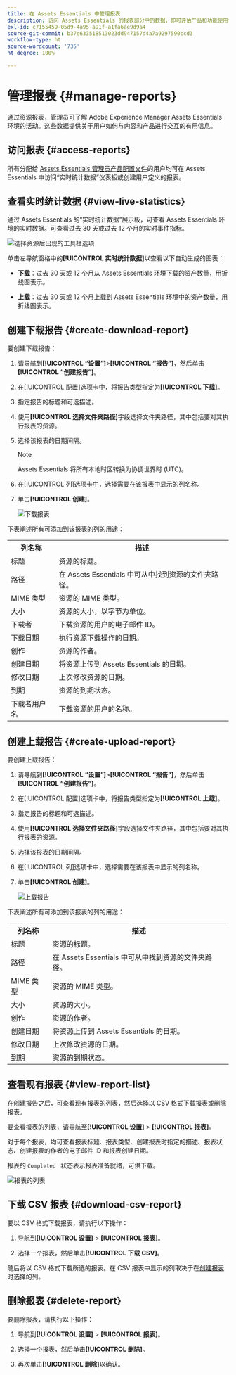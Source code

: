 ```yaml
---
title: 在 Assets Essentials 中管理报表
description: 访问 Assets Essentials 的报表部分中的数据，即可评估产品和功能使用情况并了解关键成功指标。
exl-id: c7155459-05d9-4a95-a91f-a1fa6ae9d9a4
source-git-commit: b37e633518513023dd947157d4a7a9297590ccd3
workflow-type: ht
source-wordcount: '735'
ht-degree: 100%

---
```


# 管理报表 {#manage-reports}

通过资源报表，管理员可了解 Adobe Experience Manager Assets Essentials 环境的活动。这些数据提供关于用户如何与内容和产品进行交互的有用信息。

## 访问报表 {#access-reports}

所有分配给 [Assets Essentials 管理员产品配置文件](deploy-administer.md)的用户均可在 Assets Essentials 中访问“实时统计数据”仪表板或创建用户定义的报表。

## 查看实时统计数据 {#view-live-statistics}

通过 Assets Essentials 的“实时统计数据”展示板，可查看 Assets Essentials 环境的实时数据。可查看过去 30 天或过去 12 个月的实时事件指标。

![选择资源后出现的工具栏选项](assets/assets-essentials-live-statistics.png)

单击左导航窗格中的&#x200B;**[!UICONTROL 实时统计数据]**&#x200B;以查看以下自动生成的图表：

* **下载**：过去 30 天或 12 个月从 Assets Essentials 环境下载的资产数量，用折线图表示。

* **上载**：过去 30 天或 12 个月上载到 Assets Essentials 环境中的资产数量，用折线图表示。

<!--

* **Storage usage**: The storage usage, in gigabytes (GB), for the Assets Essentials environment, for the last 30 days or 12 months represented using a bar chart.

-->

## 创建下载报告 {#create-download-report}

要创建下载报告：

1. 请导航到&#x200B;**[!UICONTROL “设置”]**>**[!UICONTROL “报告”]**，然后单击&#x200B;**[!UICONTROL “创建报告”]**。

1. 在[!UICONTROL 配置]选项卡中，将报告类型指定为&#x200B;**[!UICONTROL 下载]**。

1. 指定报告的标题和可选描述。

1. 使用&#x200B;**[!UICONTROL 选择文件夹路径]**&#x200B;字段选择文件夹路径，其中包括要对其执行报表的资源。

1. 选择该报表的日期间隔。
   >[!NOTE]
   >
   > Assets Essentials 将所有本地时区转换为协调世界时 (UTC)。

1. 在[!UICONTROL 列]选项卡中，选择需要在该报表中显示的列名称。

1. 单击&#x200B;**[!UICONTROL 创建]**。

   ![下载报表](assets/download-reports-config.png)

下表阐述所有可添加到该报表的列的用途：

<table>
    <tbody>
     <tr>
      <th><strong>列名称</strong></th>
      <th><strong>描述</strong></th>
     </tr>
     <tr>
      <td>标题</td>
      <td>资源的标题。</td>
     </tr>
     <tr>
      <td>路径</td>
      <td>在 Assets Essentials 中可从中找到资源的文件夹路径。</td>
     </tr>
     <tr>
      <td>MIME 类型</td>
      <td>资源的 MIME 类型。</td>
     </tr>
     <tr>
      <td>大小</td>
      <td>资源的大小，以字节为单位。</td>
     </tr>
     <tr>
      <td>下载者</td>
      <td>下载资源的用户的电子邮件 ID。</td>
     </tr>
     <tr>
      <td>下载日期</td>
      <td>执行资源下载操作的日期。</td>
     </tr>
     <tr>
      <td>创作</td>
      <td>资源的作者。</td>
     </tr>
     <tr>
      <td>创建日期</td>
      <td>将资源上传到 Assets Essentials 的日期。</td>
     </tr>
     <tr>
      <td>修改日期</td>
      <td>上次修改资源的日期。</td>
     </tr>
     <tr>
      <td>到期</td>
      <td>资源的到期状态。</td>
     </tr>
     <tr>
      <td>下载者用户名</td>
      <td>下载资源的用户的名称。</td>
     </tr>           
    </tbody>
   </table>

## 创建上载报告 {#create-upload-report}

要创建上载报告：

1. 请导航到&#x200B;**[!UICONTROL “设置”]**>**[!UICONTROL “报告”]**，然后单击&#x200B;**[!UICONTROL “创建报告”]**。

1. 在[!UICONTROL 配置]选项卡中，将报告类型指定为&#x200B;**[!UICONTROL 上载]**。

1. 指定报告的标题和可选描述。

1. 使用&#x200B;**[!UICONTROL 选择文件夹路径]**&#x200B;字段选择文件夹路径，其中包括要对其执行报表的资源。

1. 选择该报表的日期间隔。

1. 在[!UICONTROL 列]选项卡中，选择需要在该报表中显示的列名称。

1. 单击&#x200B;**[!UICONTROL 创建]**。

   ![上载报告](assets/upload-reports-config.png)

下表阐述所有可添加到该报表的列的用途：

<table>
    <tbody>
     <tr>
      <th><strong>列名称</strong></th>
      <th><strong>描述</strong></th>
     </tr>
     <tr>
      <td>标题</td>
      <td>资源的标题。</td>
     </tr>
     <tr>
      <td>路径</td>
      <td>在 Assets Essentials 中可从中找到资源的文件夹路径。</td>
     </tr>
     <tr>
      <td>MIME 类型</td>
      <td>资源的 MIME 类型。</td>
     </tr>
     <tr>
      <td>大小</td>
      <td>资源的大小。</td>
     </tr>
     <tr>
      <td>创作</td>
      <td>资源的作者。</td>
     </tr>
     <tr>
      <td>创建日期</td>
      <td>将资源上传到 Assets Essentials 的日期。</td>
     </tr>
     <tr>
      <td>修改日期</td>
      <td>上次修改资源的日期。</td>
     </tr>
     <tr>
      <td>到期</td>
      <td>资源的到期状态。</td>
     </tr>              
    </tbody>
   </table>

## 查看现有报表 {#view-report-list}

在[创建报告](#create-download-report)之后，可查看现有报表的列表，然后选择以 CSV 格式下载报表或删除报表。

要查看报表的列表，请导航至&#x200B;**[!UICONTROL 设置]** > **[!UICONTROL 报表]**。

对于每个报表，均可查看报表标题、报表类型、创建报表时指定的描述、报表状态、创建报表的作者的电子邮件 ID 和报表创建日期。

报表的 `Completed ` 状态表示报表准备就绪，可供下载。

![报表的列表](assets/list-of-reports.png)


## 下载 CSV 报表 {#download-csv-report}

要以 CSV 格式下载报表，请执行以下操作：

1. 导航到&#x200B;**[!UICONTROL 设置]** > **[!UICONTROL 报表]**。

1. 选择一个报表，然后单击&#x200B;**[!UICONTROL 下载 CSV]**。

随后将以 CSV 格式下载所选的报表。在 CSV 报表中显示的列取决于在[创建报表](#create-download-report)时选择的列。

## 删除报表 {#delete-report}

要删除报表，请执行以下操作：

1. 导航到&#x200B;**[!UICONTROL 设置]** > **[!UICONTROL 报表]**。

1. 选择一个报表，然后单击&#x200B;**[!UICONTROL 删除]**。

1. 再次单击&#x200B;**[!UICONTROL 删除]**&#x200B;以确认。
